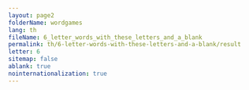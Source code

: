 ```yaml
---
layout: page2
folderName: wordgames
lang: th
fileName: 6_letter_words_with_these_letters_and_a_blank
permalink: th/6-letter-words-with-these-letters-and-a-blank/result
letter: 6
sitemap: false
ablank: true
nointernationalization: true
---
```

